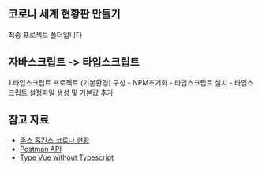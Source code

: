 ## 코로나 세계 현황판 만들기

최종 프로젝트 폴더입니다

## 자바스크립트 -> 타입스크립트

1.타입스크립트 프로젝트 (기본환경) 구성 - NPM초기화 - 타입스크립트 설치 - 타입스크립트 설정파일 생성 및 기본값 추가

## 참고 자료

- [존스 홉킨스 코로나 현황](https://www.arcgis.com/apps/opsdashboard/index.html#/bda7594740fd40299423467b48e9ecf6)
- [Postman API](https://documenter.getpostman.com/view/10808728/SzS8rjbc?version=latest#27454960-ea1c-4b91-a0b6-0468bb4e6712)
- [Type Vue without Typescript](https://blog.usejournal.com/type-vue-without-typescript-b2b49210f0b)
